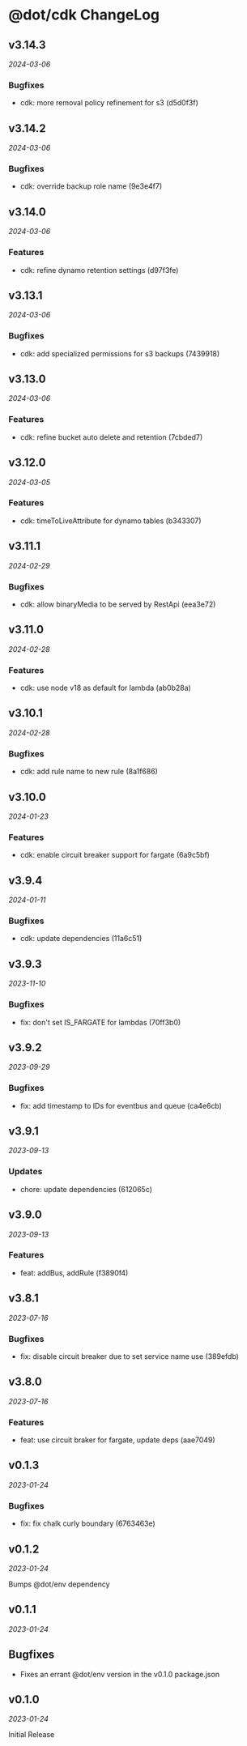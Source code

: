 # @dot/cdk ChangeLog

## v3.14.3

_2024-03-06_

### Bugfixes

- cdk: more removal policy refinement for s3 (d5d0f3f)

## v3.14.2

_2024-03-06_

### Bugfixes

- cdk: override backup role name (9e3e4f7)

## v3.14.0

_2024-03-06_

### Features

- cdk: refine dynamo retention settings (d97f3fe)

## v3.13.1

_2024-03-06_

### Bugfixes

- cdk: add specialized permissions for s3 backups (7439918)

## v3.13.0

_2024-03-06_

### Features

- cdk: refine bucket auto delete and retention (7cbded7)

## v3.12.0

_2024-03-05_

### Features

- cdk: timeToLiveAttribute for dynamo tables (b343307)

## v3.11.1

_2024-02-29_

### Bugfixes

- cdk: allow binaryMedia to be served by RestApi (eea3e72)

## v3.11.0

_2024-02-28_

### Features

- cdk: use node v18 as default for lambda (ab0b28a)

## v3.10.1

_2024-02-28_

### Bugfixes

- cdk: add rule name to new rule (8a1f686)

## v3.10.0

_2024-01-23_

### Features

- cdk: enable circuit breaker support for fargate (6a9c5bf)

## v3.9.4

_2024-01-11_

### Bugfixes

- cdk: update dependencies (11a6c51)

## v3.9.3

_2023-11-10_

### Bugfixes

- fix: don't set IS_FARGATE for lambdas (70ff3b0)

## v3.9.2

_2023-09-29_

### Bugfixes

- fix: add timestamp to IDs for eventbus and queue (ca4e6cb)

## v3.9.1

_2023-09-13_

### Updates

- chore: update dependencies (612065c)

## v3.9.0

_2023-09-13_

### Features

- feat: addBus, addRule (f3890f4)

## v3.8.1

_2023-07-16_

### Bugfixes

- fix: disable circuit breaker due to set service name use (389efdb)

## v3.8.0

_2023-07-16_

### Features

- feat: use circuit braker for fargate, update deps (aae7049)

## v0.1.3

_2023-01-24_

### Bugfixes

- fix: fix chalk curly boundary (6763463e)

## v0.1.2

_2023-01-24_

Bumps @dot/env dependency

## v0.1.1

_2023-01-24_

## Bugfixes

- Fixes an errant @dot/env version in the v0.1.0 package.json

## v0.1.0

_2023-01-24_

Initial Release
